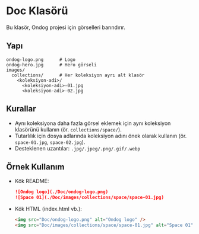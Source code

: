 
# Doc Klasörü

Bu klasör, Ondog projesi için görselleri barındırır.

## Yapı

```
ondog-logo.png      # Logo
ondog-hero.jpg      # Hero görseli
images/
  collections/      # Her koleksiyon ayrı alt klasör
    <koleksiyon-adi>/
      <koleksiyon-adi>-01.jpg
      <koleksiyon-adi>-02.jpg
```

## Kurallar

- Aynı koleksiyona daha fazla görsel eklemek için aynı koleksiyon klasörünü kullanın (ör. `collections/space/`).
- Tutarlılık için dosya adlarında koleksiyon adını önek olarak kullanın (ör. `space-01.jpg`, `space-02.jpg`).
- Desteklenen uzantılar: `.jpg/.jpeg/.png/.gif/.webp`

## Örnek Kullanım

- Kök README:
  ```markdown
  ![Ondog logo](./Doc/ondog-logo.png)
  ![Space 01](./Doc/images/collections/space/space-01.jpg)
  ```

- Kök HTML (index.html vb.):
  ```html
  <img src="Doc/ondog-logo.png" alt="Ondog logo" />
  <img src="Doc/images/collections/space/space-01.jpg" alt="Space 01" />
  ```
